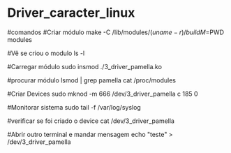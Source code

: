 # Driver_caracter_linux

#comandos 
#Criar módulo 
make -C /lib/modules/$(uname -r)/build M=$PWD modules

#Vê se criou o modulo 
ls -l

#Carregar módulo
sudo insmod ./3_driver_pamella.ko

#procurar módulo
lsmod | grep pamella
cat /proc/modules

#Criar Devices
sudo mknod -m 666 /dev/3_driver_pamella c 185 0

#Monitorar sistema
sudo tail -f /var/log/syslog

#verificar se foi criado o device
cat /dev/3_driver_pamella

#Abrir outro terminal e mandar mensagem
echo "teste" > /dev/3_driver_pamella
